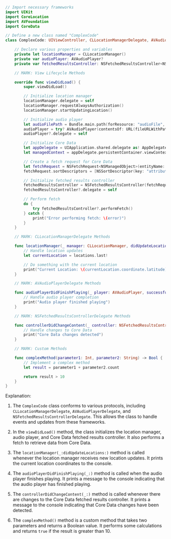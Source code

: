 ```swift
// Import necessary frameworks
import UIKit
import CoreLocation
import AVFoundation
import CoreData

// Define a new class named "ComplexCode"
class ComplexCode: UIViewController, CLLocationManagerDelegate, AVAudioPlayerDelegate, NSFetchedResultsControllerDelegate {

    // Declare various properties and variables
    private let locationManager = CLLocationManager()
    private var audioPlayer: AVAudioPlayer?
    private var fetchedResultsController: NSFetchedResultsController<NSManagedObject>?

    // MARK: View Lifecycle Methods

    override func viewDidLoad() {
        super.viewDidLoad()

        // Initialize location manager
        locationManager.delegate = self
        locationManager.requestAlwaysAuthorization()
        locationManager.startUpdatingLocation()

        // Initialize audio player
        let audioFilePath = Bundle.main.path(forResource: "audioFile", ofType: "mp3")!
        audioPlayer = try? AVAudioPlayer(contentsOf: URL(fileURLWithPath: audioFilePath))
        audioPlayer?.delegate = self

        // Initialize Core Data
        let appDelegate = UIApplication.shared.delegate as! AppDelegate
        let managedContext = appDelegate.persistentContainer.viewContext

        // Create a fetch request for Core Data
        let fetchRequest = NSFetchRequest<NSManagedObject>(entityName: "EntityName")
        fetchRequest.sortDescriptors = [NSSortDescriptor(key: "attributeName", ascending: true)]

        // Initialize fetched results controller
        fetchedResultsController = NSFetchedResultsController(fetchRequest: fetchRequest, managedObjectContext: managedContext, sectionNameKeyPath: nil, cacheName: nil)
        fetchedResultsController?.delegate = self

        // Perform fetch
        do {
            try fetchedResultsController?.performFetch()
        } catch {
            print("Error performing fetch: \(error)")
        }
    }

    // MARK: CLLocationManagerDelegate Methods

    func locationManager(_ manager: CLLocationManager, didUpdateLocations locations: [CLLocation]) {
        // Handle location updates
        let currentLocation = locations.last!

        // Do something with the current location
        print("Current Location: \(currentLocation.coordinate.latitude), \(currentLocation.coordinate.longitude)")
    }

    // MARK: AVAudioPlayerDelegate Methods

    func audioPlayerDidFinishPlaying(_ player: AVAudioPlayer, successfully flag: Bool) {
        // Handle audio player completion
        print("Audio player finished playing")
    }

    // MARK: NSFetchedResultsControllerDelegate Methods

    func controllerDidChangeContent(_ controller: NSFetchedResultsController<NSFetchRequestResult>) {
        // Handle changes to Core Data
        print("Core Data changes detected")
    }

    // MARK: Custom Methods

    func complexMethod(parameter1: Int, parameter2: String) -> Bool {
        // Implement a complex method
        let result = parameter1 + parameter2.count

        return result > 10
    }
}
```

Explanation:

1. The `ComplexCode` class conforms to various protocols, including `CLLocationManagerDelegate`, `AVAudioPlayerDelegate`, and `NSFetchedResultsControllerDelegate`. This allows the class to handle events and updates from these frameworks.

2. In the `viewDidLoad()` method, the class initializes the location manager, audio player, and Core Data fetched results controller. It also performs a fetch to retrieve data from Core Data.

3. The `locationManager(_:didUpdateLocations:)` method is called whenever the location manager receives new location updates. It prints the current location coordinates to the console.

4. The `audioPlayerDidFinishPlaying(_:)` method is called when the audio player finishes playing. It prints a message to the console indicating that the audio player has finished playing.

5. The `controllerDidChangeContent(_:)` method is called whenever there are changes to the Core Data fetched results controller. It prints a message to the console indicating that Core Data changes have been detected.

6. The `complexMethod()` method is a custom method that takes two parameters and returns a Boolean value. It performs some calculations and returns `true` if the result is greater than 10.